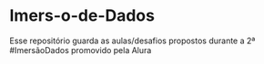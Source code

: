 # Imers-o-de-Dados
Esse repositório guarda as aulas/desafios propostos durante a 2ª #ImersãoDados promovido pela Alura
